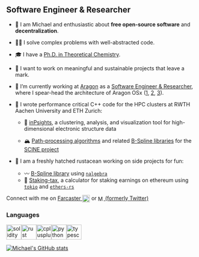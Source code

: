 ## Software Engineer & Researcher

- 👋 I am Michael and enthusiastic about **free open-source software** and **decentralization**.

- 👨‍💻 I solve complex problems with well-abstracted code.

- 🎓 I have a [Ph.D. in Theoretical Chemistry](https://publications.rwth-aachen.de/record/829410/files/829410.pdf).

- 🌱 I want to work on meaningful and sustainable projects that leave a mark.

- 🦅 I’m currently working at [Aragon](https://aragon.org) as a [Software Engineer & Researcher](https://blog.aragon.org/welcoming-michael-heuer-as-solidity-developer-and-researcher-at-the-aragon-association/), where I spear-head the architecture of Aragon OSx ([1](https://github.com/aragon/osx), [2](https://github.com/aragon/osx-commons), [3](https://github.com/aragon/osx-plugin-template-hardhat)).

- 🧙 I wrote performance critical C++ code for the HPC clusters at RWTH Aachen University and ETH Zurich:

  - 🔱 [inPsights](https://github.com/luechow-group/inPsights), a clustering, analysis, and visualization tool for high-dimensional electronic structure data

  - 🏔️ [Path-processing algorithms](https://arxiv.org/abs/1801.02100) and related [B-Spline libraries](https://github.com/qcscine/utilities/tree/master/src/Utils/Utils/Math/BSplines) for the [SCINE project](https://scine.ethz.ch)

- 🦀 I am a freshly hatched rustacean working on side projects for fun:

  - 〰️ [B-Spline library](https://docs.rs/bsplines) using [`nalgebra`](https://crates.io/crates/nalgebra)
  - 🧾 [Staking-tax](https://github.com/Michael-A-Heuer/staking-tax), a calculator for staking earnings on ethereum using [`tokio`](https://crates.io/crates/tokio) and [`ethers-rs`](https://crates.io/crates/ethers)



Connect with me on [Farcaster <img align="center" src="https://avatars.githubusercontent.com/u/98775309" alt="heuer.eth" height="20" width="20"/>](https://warpcast.com/heuer.eth) or [<img align="center" src="https://upload.wikimedia.org/wikipedia/commons/c/ce/X_logo_2023.svg" alt="Michael_A_Heuer" height="15" width="15"/> (formerly Twitter)](https://twitter.com/Michael_A_Heuer)

### Languages

<a href="https://soliditylang.org"><img
  src="https://cdn.jsdelivr.net/gh/devicons/devicon@latest/icons/solidity/solidity-plain.svg"
  alt="solidity"
  width="40"
  height="40"
/></a><a href="https://rust-lang.org"><img
  src="https://cdn.jsdelivr.net/gh/devicons/devicon@latest/icons/rust/rust-original.svg"
  alt="rust"
  width="40"
  height="40"
/></a><a href="https://isocpp.org"><img
  src="https://cdn.jsdelivr.net/gh/devicons/devicon@latest/icons/cplusplus/cplusplus-original.svg"
  alt="cplusplus"
  width="40"
  height="40"
/></a><a href="https://www.python.org"><img
  src="https://cdn.jsdelivr.net/gh/devicons/devicon@latest/icons/python/python-original.svg"
  alt="python"
  width="40"
  height="40"
/></a><a href="https://www.typescriptlang.org"><img
  src="https://cdn.jsdelivr.net/gh/devicons/devicon@latest/icons/typescript/typescript-original.svg"
  alt="typescript"
  width="40"
  height="40"
/>

[![Michael's GitHub stats](https://github-readme-stats.vercel.app/api?username=Michael-A-Heuer)](https://github.com/Michael-A-Heuer/github-readme-stats)
